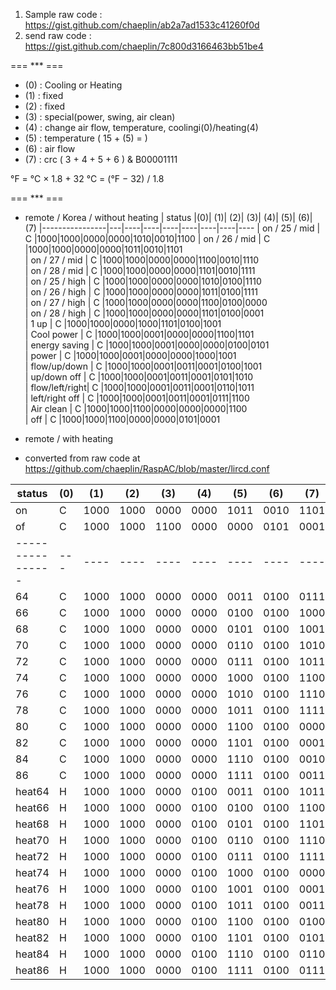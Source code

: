 1) Sample raw code : https://gist.github.com/chaeplin/ab2a7ad1533c41260f0d
2) send raw code : https://gist.github.com/chaeplin/7c800d3166463bb51be4


=== *** ===
- (0) : Cooling or Heating
- (1) : fixed 
- (2) : fixed
- (3) : special(power, swing, air clean)
- (4) : change air flow, temperature, coolingi(0)/heating(4)
- (5) : temperature ( 15 + (5) = )
- (6) : air flow
- (7) : crc ( 3 + 4 + 5 + 6 ) & B00001111


°F = °C × 1.8 + 32
°C = (°F − 32) / 1.8


=== *** ===
* remote / Korea / without heating
|       status   |(0)| (1)| (2)| (3)| (4)| (5)| (6)| (7)
|----------------|---|----|----|----|----|----|----|----
| on / 25 / mid  | C |1000|1000|0000|0000|1010|0010|1100
| on / 26 / mid  | C |1000|1000|0000|0000|1011|0010|1101      
| on / 27 / mid  | C |1000|1000|0000|0000|1100|0010|1110     
| on / 28 / mid  | C |1000|1000|0000|0000|1101|0010|1111     
| on / 25 / high | C |1000|1000|0000|0000|1010|0100|1110     
| on / 26 / high | C |1000|1000|0000|0000|1011|0100|1111     
| on / 27 / high | C |1000|1000|0000|0000|1100|0100|0000     
| on / 28 / high | C |1000|1000|0000|0000|1101|0100|0001     
| 1 up           | C |1000|1000|0000|1000|1101|0100|1001     
| Cool power     | C |1000|1000|0001|0000|0000|1100|1101     
| energy saving  | C |1000|1000|0001|0000|0000|0100|0101     
| power          | C |1000|1000|0001|0000|0000|1000|1001            
| flow/up/down   | C |1000|1000|0001|0011|0001|0100|1001     
| up/down off    | C |1000|1000|0001|0011|0001|0101|1010     
| flow/left/right| C |1000|1000|0001|0011|0001|0110|1011     
| left/right off | C |1000|1000|0001|0011|0001|0111|1100     
| Air clean      | C |1000|1000|1100|0000|0000|0000|1100     
| off            | C |1000|1000|1100|0000|0000|0101|0001 



* remote / with heating 
* converted from raw code at https://github.com/chaeplin/RaspAC/blob/master/lircd.conf 

|       status   |(0)| (1)| (2)| (3)| (4)| (5)| (6)| (7)
|----------------|---|----|----|----|----|----|----|----
| on             | C |1000|1000|0000|0000|1011|0010|1101
| of             | C |1000|1000|1100|0000|0000|0101|0001
|----------------|---|----|----|----|----|----|----|----
| 64             | C |1000|1000|0000|0000|0011|0100|0111
| 66             | C |1000|1000|0000|0000|0100|0100|1000
| 68             | C |1000|1000|0000|0000|0101|0100|1001
| 70             | C |1000|1000|0000|0000|0110|0100|1010
| 72             | C |1000|1000|0000|0000|0111|0100|1011
| 74             | C |1000|1000|0000|0000|1000|0100|1100
| 76             | C |1000|1000|0000|0000|1010|0100|1110
| 78             | C |1000|1000|0000|0000|1011|0100|1111
| 80             | C |1000|1000|0000|0000|1100|0100|0000
| 82             | C |1000|1000|0000|0000|1101|0100|0001
| 84             | C |1000|1000|0000|0000|1110|0100|0010
| 86             | C |1000|1000|0000|0000|1111|0100|0011
| heat64         | H |1000|1000|0000|0100|0011|0100|1011
| heat66         | H |1000|1000|0000|0100|0100|0100|1100
| heat68         | H |1000|1000|0000|0100|0101|0100|1101
| heat70         | H |1000|1000|0000|0100|0110|0100|1110
| heat72         | H |1000|1000|0000|0100|0111|0100|1111
| heat74         | H |1000|1000|0000|0100|1000|0100|0000
| heat76         | H |1000|1000|0000|0100|1001|0100|0001
| heat78         | H |1000|1000|0000|0100|1011|0100|0011
| heat80         | H |1000|1000|0000|0100|1100|0100|0100
| heat82         | H |1000|1000|0000|0100|1101|0100|0101
| heat84         | H |1000|1000|0000|0100|1110|0100|0110
| heat86         | H |1000|1000|0000|0100|1111|0100|0111

